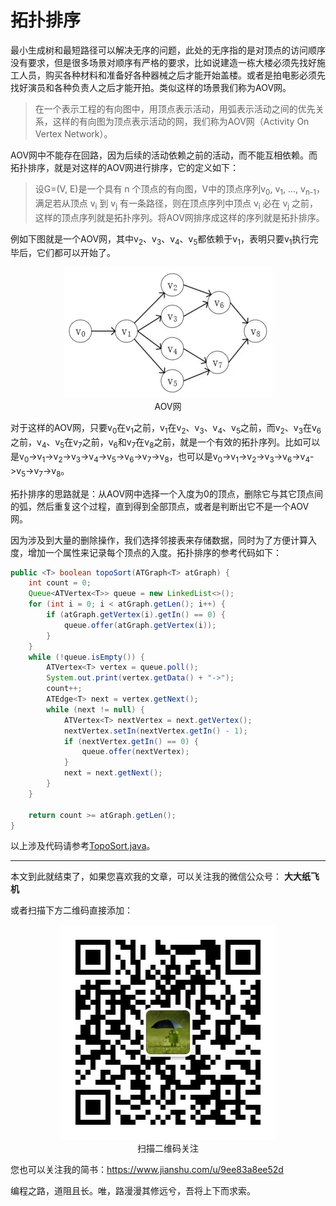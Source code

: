 # 拓扑排序

最小生成树和最短路径可以解决无序的问题，此处的无序指的是对顶点的访问顺序没有要求，但是很多场景对顺序有严格的要求，比如说建造一栋大楼必须先找好施工人员，购买各种材料和准备好各种器械之后才能开始盖楼。或者是拍电影必须先找好演员和各种负责人之后才能开拍。类似这样的场景我们称为AOV网。

> 在一个表示工程的有向图中，用顶点表示活动，用弧表示活动之间的优先关系，这样的有向图为顶点表示活动的网，我们称为AOV网（Activity On Vertex Network）。

AOV网中不能存在回路，因为后续的活动依赖之前的活动，而不能互相依赖。而拓扑排序，就是对这样的AOV网进行排序，它的定义如下：

> 设G=(V, E)是一个具有 n 个顶点的有向图，V中的顶点序列v<sub>0</sub>, v<sub>1</sub>, ..., v<sub>n-1</sub>，满足若从顶点 v<sub>i</sub> 到 v<sub>j</sub> 有一条路径，则在顶点序列中顶点 v<sub>i</sub> 必在 v<sub>j</sub> 之前，这样的顶点序列就是拓扑序列。将AOV网排序成这样的序列就是拓扑排序。

例如下图就是一个AOV网，其中v<sub>2</sub>、v<sub>3</sub>、v<sub>4</sub>、v<sub>5</sub>都依赖于v<sub>1</sub>，表明只要v<sub>1</sub>执行完毕后，它们都可以开始了。

<div align="center"><img src ="./image/img_13_1.png" /><br/>AOV网</div>

对于这样的AOV网，只要v<sub>0</sub>在v<sub>1</sub>之前，v<sub>1</sub>在v<sub>2</sub>、v<sub>3</sub>、v<sub>4</sub>、v<sub>5</sub>之前，而v<sub>2</sub>、v<sub>3</sub>在v<sub>6</sub>之前，v<sub>4</sub>、v<sub>5</sub>在v<sub>7</sub>之前，v<sub>6</sub>和v<sub>7</sub>在v<sub>8</sub>之前，就是一个有效的拓扑序列。比如可以是v<sub>0</sub>->v<sub>1</sub>->v<sub>2</sub>->v<sub>3</sub>->v<sub>4</sub>->v<sub>5</sub>->v<sub>6</sub>->v<sub>7</sub>->v<sub>8</sub>，也可以是v<sub>0</sub>->v<sub>1</sub>->v<sub>2</sub>->v<sub>3</sub>->v<sub>6</sub>->v<sub>4</sub>->v<sub>5</sub>->v<sub>7</sub>->v<sub>8</sub>。

拓扑排序的思路就是：从AOV网中选择一个入度为0的顶点，删除它与其它顶点间的弧，然后重复这个过程，直到得到全部顶点，或者是判断出它不是一个AOV网。

因为涉及到大量的删除操作，我们选择邻接表来存储数据，同时为了方便计算入度，增加一个属性来记录每个顶点的入度。拓扑排序的参考代码如下：

```java
public <T> boolean topoSort(ATGraph<T> atGraph) {
    int count = 0;
    Queue<ATVertex<T>> queue = new LinkedList<>();
    for (int i = 0; i < atGraph.getLen(); i++) {
        if (atGraph.getVertex(i).getIn() == 0) {
            queue.offer(atGraph.getVertex(i));
        }
    }
    while (!queue.isEmpty()) {
        ATVertex<T> vertex = queue.poll();
        System.out.print(vertex.getData() + "->");
        count++;
        ATEdge<T> next = vertex.getNext();
        while (next != null) {
            ATVertex<T> nextVertex = next.getVertex();
            nextVertex.setIn(nextVertex.getIn() - 1);
            if (nextVertex.getIn() == 0) {
                queue.offer(nextVertex);
            }
            next = next.getNext();
        }
    }

    return count >= atGraph.getLen();
}
```

以上涉及代码请参考[TopoSort.java](./sample/TopoSort.java)。

---

本文到此就结束了，如果您喜欢我的文章，可以关注我的微信公众号： **大大纸飞机** 

或者扫描下方二维码直接添加：

<div align="center"><img src ="./image/qrcode.jpg" /><br/>扫描二维码关注</div>

您也可以关注我的简书：https://www.jianshu.com/u/9ee83a8ee52d

编程之路，道阻且长。唯，路漫漫其修远兮，吾将上下而求索。